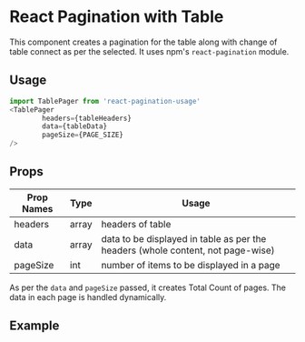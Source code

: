 # React Pagination with Table

This component creates a pagination for the table along with change of table connect as per the selected.
It uses npm's `react-pagination` module.

## Usage

```javascript
import TablePager from 'react-pagination-usage'
<TablePager
        headers={tableHeaders}
        data={tableData}
        pageSize={PAGE_SIZE}
/>
```
## Props

Prop Names | Type | Usage
------------ | ------------ | -------------
headers | array | headers of table
data | array | data to be displayed in table as per the headers (whole content, not page-wise)
pageSize | int | number of items to be displayed in a page

As per the `data` and `pageSize` passed, it creates Total Count of pages. The data in each page is handled dynamically.

## Example



